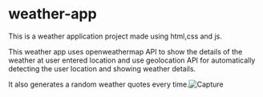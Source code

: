 # weather-app
This is a weather application project made using html,css and js.


This weather app uses openweathermap API to show the details of the weather at user entered location
and use geolocation API for automatically detecting the user location and showing weather details.


It also  generates a random weather quotes every time.![Capture](https://github.com/SaiShankar93/weather-app/assets/113768646/7bed048a-8478-462a-b13b-ae9207bbc11d)
